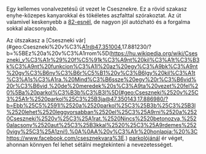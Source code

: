 Egy kellemes vonalvezetésű út vezet le Csesznekre. Ez a rövid szakasz enyhe-közepes kanyarokkal és tökéletes aszfalttal szórakoztat. Az út valamivel keskenyebb a [82-esnél](#82), de nagyon jól autózható és a forgalma sokkal alacsonyabb.

Az útszakasz a [Cseszneki vár](#geo:Cseszneki%20v%C3%A1r@47.351004,17.881230/?b=%5BEz%20a%20v%C3%A1rrom%5D(https://hu.wikipedia.org/wiki/Cseszneki_v%C3%A1r%29%20f%C5%91k%C3%A9nt%20kil%C3%A1t%C3%B3k%C3%A9nt%20funkcion%C3%A1l%20az%20egy%C3%A9bk%C3%A9nt%20gy%C3%B6ny%C3%B6r%C5%B1%20v%C3%B6lgy%20kil%C3%A1t%C3%A1s%C3%A1ra.%20Mind%C3%B6ssze%20egy%20r%C3%B6vid%20r%C3%B6vid,%20de%20meredek%20s%C3%A9ta%20vezet%20fel%20%5Ba%20parkol%C3%B3b%C3%B3l%5D(#geo:Cseszneki%2520v%25C3%25A1r%2520parkol%25C3%25B3ja@47.350143,17.886980/?b=Ebb%25C5%2591l%2520a%2520parkol%25C3%25B3b%25C3%25B3l%2520lehet%2520leggyorsabban%2520el%25C3%25A9rni%2520a%2520Cseszneki%2520v%25C3%25A1rat.%2520Nincs%2520betonozva,%2520alacsony%2520aut%25C3%25B3kkal%2520%25C3%25A9rdemes%2520vigy%25C3%25A1zni!).%0A%0AA%20v%C3%A1r%20honlapja:%20%3Chttps://www.facebook.com/csesznekvara%3E.) [parkolójánál](#geo:Cseszneki%20v%C3%A1r%20parkol%C3%B3ja@47.350143,17.886980/?b=Ebb%C5%91l%20a%20parkol%C3%B3b%C3%B3l%20lehet%20leggyorsabban%20el%C3%A9rni%20a%20Cseszneki%20v%C3%A1rat.%20Nincs%20betonozva,%20alacsony%20aut%C3%B3kkal%20%C3%A9rdemes%20vigy%C3%A1zni!) ér véget, ahonnan könnyen fel lehet sétálni megtekinteni a nevezetességet.